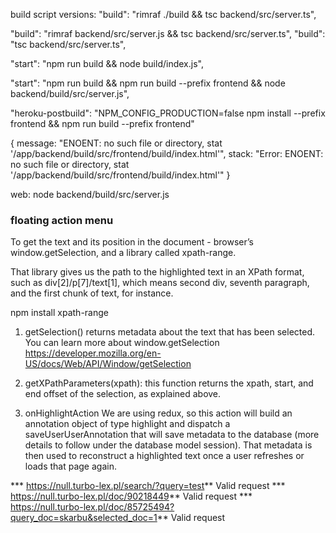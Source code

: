 build script versions:
"build": "rimraf ./build && tsc backend/src/server.ts",

"build": "rimraf backend/src/server.js && tsc backend/src/server.ts",
"build": "tsc backend/src/server.ts",

"start": "npm run build && node build/index.js",

"start": "npm run build && npm run build --prefix frontend && node backend/build/src/server.js",

 "heroku-postbuild": "NPM_CONFIG_PRODUCTION=false npm install --prefix frontend && npm run build --prefix frontend"

 {
message: "ENOENT: no such file or directory, stat '/app/backend/build/src/frontend/build/index.html'",
stack: "Error: ENOENT: no such file or directory, stat '/app/backend/build/src/frontend/build/index.html'"
}

web: node backend/build/src/server.js


### floating action menu 

To get the text and its position in the document - browser’s window.getSelection, and a library called xpath-range.

That library gives us the path to the highlighted text in an XPath format, such as div[2]/p[7]/text[1], which means second div, seventh paragraph, and the first chunk of text, for instance. 

npm install xpath-range


1. getSelection()
 returns metadata about the text that has been selected. You can learn more about window.getSelection https://developer.mozilla.org/en-US/docs/Web/API/Window/getSelection

2. getXPathParameters(xpath): this function returns the xpath, start, and end offset of the selection, as explained above.

3. onHighlightAction 
We are using redux, so this action will build an annotation object of type highlight and dispatch a saveUserUserAnnotation that will save metadata to the database (more details to follow under the database model session). That metadata is then used to reconstruct a highlighted text once a user refreshes or loads that page again.


*** https://null.turbo-lex.pl/search/?query=test** Valid request
*** https://null.turbo-lex.pl/doc/90218449** Valid request
*** https://null.turbo-lex.pl/doc/85725494?query_doc=skarbu&selected_doc=1** Valid request
